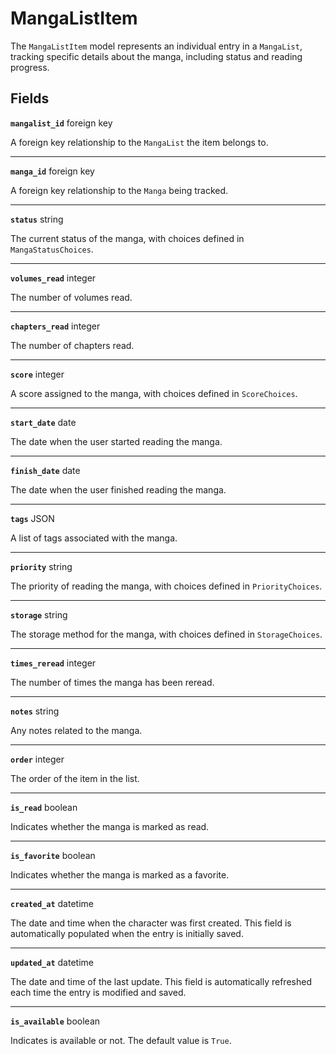 # MangaListItem <Badge type="danger" text="model" />

The `MangaListItem` model represents an individual entry in a `MangaList`, tracking specific details about the manga, including status and reading progress.

## Fields

**`mangalist_id`** foreign key

A foreign key relationship to the `MangaList` the item belongs to.

---

**`manga_id`** foreign key

A foreign key relationship to the `Manga` being tracked.

---

**`status`** string

The current status of the manga, with choices defined in `MangaStatusChoices`.

---

**`volumes_read`** integer

The number of volumes read.

---

**`chapters_read`** integer

The number of chapters read.

---

**`score`** integer

A score assigned to the manga, with choices defined in `ScoreChoices`.

---

**`start_date`** date

The date when the user started reading the manga.

---

**`finish_date`** date

The date when the user finished reading the manga.

---

**`tags`** JSON

A list of tags associated with the manga.

---

**`priority`** string

The priority of reading the manga, with choices defined in `PriorityChoices`.

---

**`storage`** string

The storage method for the manga, with choices defined in `StorageChoices`.

---

**`times_reread`** integer

The number of times the manga has been reread.

---

**`notes`** string

Any notes related to the manga.

---

**`order`** integer

The order of the item in the list.

---

**`is_read`** boolean

Indicates whether the manga is marked as read.

---

**`is_favorite`** boolean

Indicates whether the manga is marked as a favorite.

---

**`created_at`** datetime

The date and time when the character was first created. This field is automatically populated when the entry is initially saved.

---

**`updated_at`** datetime

The date and time of the last update. This field is automatically refreshed each time the entry is modified and saved.

---

**`is_available`** boolean

Indicates is available or not. The default value is `True`.
